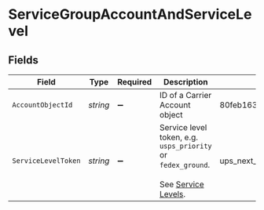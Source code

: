 # ServiceGroupAccountAndServiceLevel


## Fields

| Field                                                                                                                  | Type                                                                                                                   | Required                                                                                                               | Description                                                                                                            | Example                                                                                                                |
| ---------------------------------------------------------------------------------------------------------------------- | ---------------------------------------------------------------------------------------------------------------------- | ---------------------------------------------------------------------------------------------------------------------- | ---------------------------------------------------------------------------------------------------------------------- | ---------------------------------------------------------------------------------------------------------------------- |
| `AccountObjectId`                                                                                                      | *string*                                                                                                               | :heavy_minus_sign:                                                                                                     | ID of a Carrier Account object                                                                                         | 80feb1633d4a43c898f0058506cfd82d                                                                                       |
| `ServiceLevelToken`                                                                                                    | *string*                                                                                                               | :heavy_minus_sign:                                                                                                     | Service level token, e.g. `usps_priority` or `fedex_ground`.<br><br/>See <a href="#tag/Service-Levels">Service Levels</a>. | ups_next_day_air_saver                                                                                                 |
